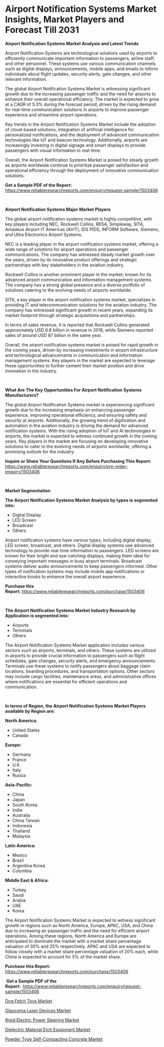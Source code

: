 <p><h1>Airport Notification Systems Market Insights, Market Players and Forecast Till 2031</h1></p><p><strong>Airport Notification Systems Market Analysis and Latest Trends</strong></p>
<p><p>Airport Notification Systems are technological solutions used by airports to efficiently communicate important information to passengers, airline staff, and other personnel. These systems use various communication channels such as digital displays, announcements, mobile apps, and emails to inform individuals about flight updates, security alerts, gate changes, and other relevant information.</p><p>The global Airport Notification Systems Market is witnessing significant growth due to the increasing passenger traffic and the need for airports to enhance their overall operational efficiency. The market is expected to grow at a CAGR of 5.3% during the forecast period, driven by the rising demand for real-time communication solutions in airports to improve passenger experience and streamline airport operations.</p><p>Key trends in the Airport Notification Systems Market include the adoption of cloud-based solutions, integration of artificial intelligence for personalized notifications, and the deployment of advanced communication technologies like IoT and beacon technology. Additionally, airports are increasingly investing in digital signage and smart displays to provide passengers with visual information in real-time.</p><p>Overall, the Airport Notification Systems Market is poised for steady growth as airports worldwide continue to prioritize passenger satisfaction and operational efficiency through the deployment of innovative communication solutions.</p></p>
<p><strong>Get a Sample PDF of the Report:&nbsp;</strong> <a href="https://www.reliableresearchreports.com/enquiry/request-sample/1503406">https://www.reliableresearchreports.com/enquiry/request-sample/1503406</a></p>
<p>&nbsp;</p>
<p><strong>Airport Notification Systems Major Market Players</strong></p>
<p><p>The global airport notification systems market is highly competitive, with key players including NEC, Rockwell Collins, RESA, Simpleway, SITA, Amadeus Airport IT Americas (AirIT), IDS PIDS, INFORM Software, Siemens, and Ultra Electronics Airport Systems.</p><p>NEC is a leading player in the airport notification systems market, offering a wide range of solutions for airport operations and passenger communications. The company has witnessed steady market growth over the years, driven by its innovative product offerings and strategic partnerships with key stakeholders in the aviation industry.</p><p>Rockwell Collins is another prominent player in the market, known for its advanced airport communication and information management systems. The company has a strong global presence and a diverse portfolio of solutions catering to the evolving needs of airports worldwide.</p><p>SITA, a key player in the airport notification systems market, specializes in providing IT and telecommunication solutions for the aviation industry. The company has witnessed significant growth in recent years, expanding its market footprint through strategic acquisitions and partnerships.</p><p>In terms of sales revenue, it is reported that Rockwell Collins generated approximately USD 6.8 billion in revenue in 2018, while Siemens reported sales of around USD 87 billion in the same year.</p><p>Overall, the airport notification systems market is poised for rapid growth in the coming years, driven by increasing investments in airport infrastructure and technological advancements in communication and information management systems. Key players in the market are expected to leverage these opportunities to further cement their market position and drive innovation in the industry.</p></p>
<p>&nbsp;</p>
<p><strong>What Are The Key Opportunities For Airport Notification Systems Manufacturers?</strong></p>
<p><p>The global Airport Notification Systems market is experiencing significant growth due to the increasing emphasis on enhancing passenger experience, improving operational efficiency, and ensuring safety and security at airports. Additionally, the growing trend of digitization and automation in the aviation industry is driving the demand for advanced notification systems. With the rising adoption of IoT and AI technologies in airports, the market is expected to witness continued growth in the coming years. Key players in the market are focusing on developing innovative solutions to cater to the evolving needs of airports worldwide, offering a promising outlook for the industry.</p></p>
<p><strong>Inquire or Share Your Questions If Any Before Purchasing This Report:</strong> <a href="https://www.reliableresearchreports.com/enquiry/pre-order-enquiry/1503406">https://www.reliableresearchreports.com/enquiry/pre-order-enquiry/1503406</a></p>
<p>&nbsp;</p>
<p><strong>Market Segmentation</strong></p>
<p><strong>The Airport Notification Systems Market Analysis by types is segmented into:</strong></p>
<p><ul><li>Digital Display</li><li>LED Screen</li><li>Broadcast</li><li>Others</li></ul></p>
<p><p>Airport notification systems have various types, including digital display, LED screen, broadcast, and others. Digital display systems use advanced technology to provide real-time information to passengers. LED screens are known for their bright and eye-catching displays, making them ideal for conveying important messages in busy airport terminals. Broadcast systems deliver audio announcements to keep passengers informed. Other types of notification systems may include mobile app notifications or interactive kiosks to enhance the overall airport experience.</p></p>
<p><strong>Purchase this Report:&nbsp;</strong><a href="https://www.reliableresearchreports.com/purchase/1503406">https://www.reliableresearchreports.com/purchase/1503406</a></p>
<p>&nbsp;</p>
<p><strong>The Airport Notification Systems Market Industry Research by Application is segmented into:</strong></p>
<p><ul><li>Airports</li><li>Terminals</li><li>Others</li></ul></p>
<p><p>The Airport Notification Systems Market application includes various sectors such as airports, terminals, and others. These systems are utilized in airports to provide crucial information to passengers such as flight schedules, gate changes, security alerts, and emergency announcements. Terminals use these systems to notify passengers about baggage claim locations, boarding procedures, and transportation options. Other sectors may include cargo facilities, maintenance areas, and administrative offices where notifications are essential for efficient operations and communication.</p></p>
<p>&nbsp;</p>
<p><strong>In terms of Region, the Airport Notification Systems Market Players available by Region are:</strong></p>
<p>
    <p> <strong> North America: </strong>
        <ul>
            <li>United States</li>
            <li>Canada</li>
        </ul>
        </p> 
    <p> <strong> Europe: </strong>
        <ul>
            <li>Germany</li>
            <li>France</li>
            <li>U.K.</li>
            <li>Italy</li>
            <li>Russia</li>
        </ul>
        </p> 
    <p> <strong> Asia-Pacific: </strong>
        <ul>
            <li>China</li>
            <li>Japan</li>
            <li>South Korea</li>
            <li>India</li>
            <li>Australia</li>
            <li>China Taiwan</li>
            <li>Indonesia</li>
            <li>Thailand</li>
            <li>Malaysia</li>
        </ul>
        </p> 
    <p> <strong> Latin America: </strong>
        <ul>
            <li>Mexico</li>
            <li>Brazil</li>
            <li>Argentina Korea</li>
            <li>Colombia</li>
        </ul>
        </p> 
    <p> <strong> Middle East & Africa: </strong>
        <ul>
            <li>Turkey</li>
            <li>Saudi</li>
            <li>Arabia</li>
            <li>UAE</li>
            <li>Korea</li>
        </ul>
    </p>
    </p>
<p><p>The Airport Notification Systems Market is expected to witness significant growth in regions such as North America, Europe, APAC, USA, and China due to increasing air passenger traffic and the need for efficient airport operations. Among these regions, North America and Europe are anticipated to dominate the market with a market share percentage valuation of 30% and 25% respectively. APAC and USA are expected to follow closely with a market share percentage valuation of 20% each, while China is expected to account for 5% of the market share.</p></p>
<p><strong>Purchase this Report: </strong><a href="https://www.reliableresearchreports.com/purchase/1503406">https://www.reliableresearchreports.com/purchase/1503406</a></p>
<p>&nbsp;<strong>Get a Sample PDF of the Report:&nbsp;&nbsp;</strong><a href="https://www.reliableresearchreports.com/enquiry/request-sample/1503406">https://www.reliableresearchreports.com/enquiry/request-sample/1503406</a></p>
<p><strong></strong></p>
<p><p><a href="https://issuu.com/reportprime-2/docs/dog-fetch-toys-market-size-2030.pptx">Dog Fetch Toys Market</a></p><p><a href="https://medium.com/@beauhagenes2023/glaucoma-laser-devices-market-competitive-analysis-market-trends-and-forecast-to-2031-e86ab761b2ef">Glaucoma Laser Devices Market</a></p><p><a href="https://github.com/joannesouthgate/Market-Research-Report-List-1/blob/main/rigid-electric-power-steering-market.md">Rigid Electric Power Steering Market</a></p><p><a href="https://issuu.com/reportprime-2/docs/dielectric-material-etch-equipment-market-size-203">Dielectric Material Etch Equipment Market</a></p><p><a href="https://github.com/sofayahoo2023/Market-Research-Report-List-3/blob/main/powder-type-self-compacting-concrete-market.md">Powder Type Self-Compacting Concrete Market</a></p></p>